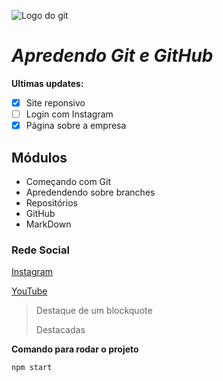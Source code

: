 ![Logo do git](https://storage.googleapis.com/workover/courses/banners/93388ff2b17bf2c8b3cf1c780c23d120.png)


# _Apredendo Git e GitHub_

**Ultimas updates:**
- [x] Site reponsivo
- [ ] Login com Instagram
- [x] Página sobre a empresa

## Módulos
* Começando com Git
* Apredendendo sobre branches
* Repositórios
* GitHub
* MarkDown


### Rede Social 
[Instagram](https://instagram.com/o.nogueira.__)

[YouTube](https://youtube.com/c/sujeitoprogramador)


>Destaque de um  blockquote
>
> Destacadas

**Comando para rodar o projeto**

```
npm start
```